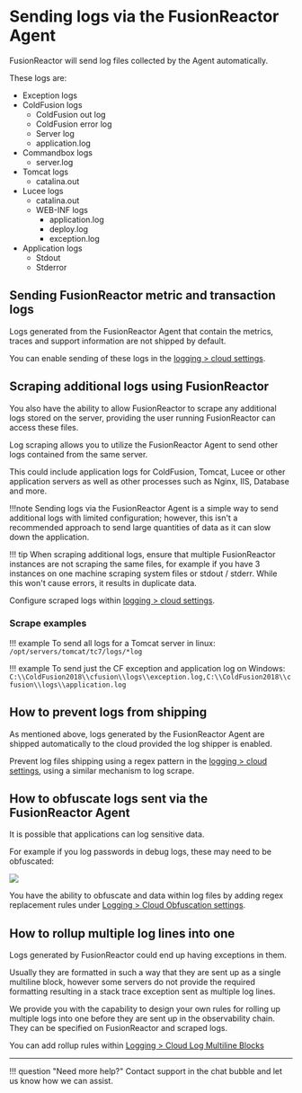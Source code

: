 # Sending logs via the FusionReactor Agent
FusionReactor will send log files collected by the Agent automatically.

These logs are:

- Exception logs
- ColdFusion logs
    - ColdFusion out log
    - ColdFusion error log
    - Server log
    - application.log
- Commandbox logs
    - server.log
- Tomcat logs
    - catalina.out
- Lucee logs
  - catalina.out
  - WEB-INF logs
    - application.log
    - deploy.log
    - exception.log
- Application logs
    - Stdout
    - Stderror

## Sending FusionReactor metric and transaction logs
Logs generated from the FusionReactor Agent that contain the metrics, traces and support information are not shipped by default.

You can enable sending of these logs in the [logging > cloud settings](/Logs/Cloud-Settings/#log-shipping).

## Scraping additional logs using FusionReactor

You also have the ability to allow FusionReactor to scrape any additional logs stored on the server, providing the user running FusionReactor can access these files.

Log scraping allows you to utilize the FusionReactor Agent to send other logs contained from the same server.

This could include application logs for ColdFusion, Tomcat, Lucee or other application servers as well as other processes such as Nginx, IIS, Database and more.

!!!note
    Sending logs via the FusionReactor Agent is a simple way to send additional logs with limited configuration; however, this isn't a recommended approach to send large quantities of data as it can slow down the application.

!!! tip 
    When scraping additional logs, ensure that multiple FusionReactor instances are not scraping the same files, for example if you have 3 instances on one machine scraping system files or stdout / stderr. While this won't cause errors, it results in duplicate data.

Configure scraped logs within [logging > cloud settings](/Logs/Cloud-Settings/#log-scraping).

### Scrape examples

!!! example
    To send all logs for a Tomcat server in linux:
    ````/opt/servers/tomcat/tc7/logs/*log````

!!! example
    To send just the CF exception and application log on Windows:
    ````C:\\ColdFusion2018\\cfusion\\logs\\exception.log,C:\\ColdFusion2018\\cfusion\\logs\\application.log````

## How to prevent logs from shipping

As mentioned above, logs generated by the FusionReactor Agent are shipped automatically to the cloud provided the log shipper is enabled.

Prevent log files shipping using a regex pattern in the [logging > cloud settings](/Logs/Cloud-Settings/#log-exclusion), using a similar mechanism to log scrape.

## How to obfuscate logs sent via the FusionReactor Agent

It is possible that applications can log sensitive data.

For example if you log passwords in debug logs, these may need to be obfuscated:

![](/frdocs/Monitor-your-data/Log-monitoring/images/obfuscation.png)

You have the ability to obfuscate and data within log files by adding regex replacement rules under [Logging > Cloud Obfuscation settings](/frdocs/Data-insights/Features/frdocs/Data-insights/Features/frdocs/Data-insights/Features/frdocs/Data-insights/Features/Logs/Cloud-Log-Obfuscation-Rules/).

## How to rollup multiple log lines into one

Logs generated by FusionReactor could end up having exceptions in them.

Usually they are formatted in such a way that they are sent up as a single multiline block, however some servers do not provide the required formatting resulting in a stack trace exception sent as multiple log lines.

We provide you with the capability to design your own rules for rolling up multiple logs into one before they are sent up in the observability chain. They can be specified on FusionReactor and scraped logs.

You can add rollup rules within [Logging > Cloud Log Multiline Blocks](/frdocs/Data-insights/Features/Logs/Cloud-Log-MultiLine-Blocks/)

___

!!! question "Need more help?"
    Contact support in the chat bubble and let us know how we can assist.
